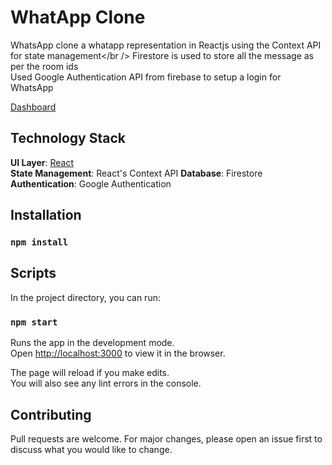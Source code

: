 # WhatApp Clone

WhatsApp clone a whatapp representation in Reactjs using the Context API for state management</br />
Firestore is used to store all the message as per the room ids<br />
Used Google Authentication API from firebase to setup a login for WhatsApp

[Dashboard](https://covid-19-tracker-28fb2.web.app/)

## Technology Stack
**UI Layer**: [React](https://reactjs.org/)<br />
**State Management**: React's Context API
**Database**: Firestore
**Authentication**: Google Authentication

## Installation

### `npm install`

## Scripts

In the project directory, you can run:

### `npm start`

Runs the app in the development mode.<br />
Open [http://localhost:3000](http://localhost:3000) to view it in the browser.

The page will reload if you make edits.<br />
You will also see any lint errors in the console.

## Contributing
Pull requests are welcome. For major changes, please open an issue first to discuss what you would like to change.
